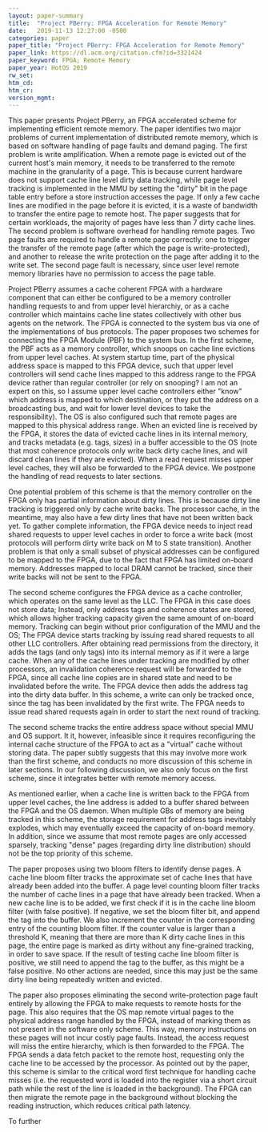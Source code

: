 ```yaml
---
layout: paper-summary
title:  "Project PBerry: FPGA Acceleration for Remote Memory"
date:   2019-11-13 12:27:00 -0500
categories: paper
paper_title: "Project PBerry: FPGA Acceleration for Remote Memory"
paper_link: https://dl.acm.org/citation.cfm?id=3321424
paper_keyword: FPGA; Remote Memory
paper_year: HotOS 2019
rw_set:
htm_cd:
htm_cr:
version_mgmt:
---
```


This paper presents Project PBerry, an FPGA accelerated scheme for implementing efficient remote memory. The paper identifies
two major problems of current implementation of distributed remote memory, which is based on software handling of page faults
and demand paging. The first problem is write amplification. When a remote page is evicted out of the current host's main
memory, it needs to be transferred to the remote machine in the granularity of a page. This is because current hardware 
does not support cache line level dirty data tracking, while page level tracking is implemented in the MMU by setting 
the "dirty" bit in the page table entry before a store instruction accesses the page. If only a few cache lines are modified
in the page before it is evicted, it is a waste of bandwidth to transfer the entire page to remote host. The paper 
suggests that for certain workloads, the majority of pages have less than 7 dirty cache lines. The second problem is 
software overhead for handling remote pages. Two page faults are required to handle a remote page correctly: one to 
trigger the transfer of the remote page (after which the page is write-protected), and another to release the write 
protection on the page after adding it to the write set. The second page fault is necessary, since user level remote memory 
libraries have no permission to access the page table. 

Project PBerry assumes a cache coherent FPGA with a hardware component that can either be configured to be a memory
controller handling requests to and from upper level hierarchiy, or as a cache controller which maintains cache line
states collectively with other bus agents on the network. The FPGA is connected to the system bus via one of the 
implementations of bus protocols. The paper proposes two schemes for connecting the FPGA Module (PBF) to the 
system bus. In the first scheme, the PBF acts as a memory controller, which snoops on cache line evictions from
upper level caches. At system startup time, part of the physical address space is mapped to this FPGA device, such that
upper level controllers will send cache lines mapped to this address range to the FPGA device rather than regular controller
(or rely on snooping? I am not an expert on this, so I assume upper level cache controllers either "know" which address
is mapped to which destination, or they put the address on a broadcasting bus, and wait for lower level devices
to take the responsibility). 
The OS is also configured such that remote pages are mapped to this physical address range. When an evicted line is received 
by the FPGA, it stores the data of evicted cache lines in its internal memory, and tracks metadata (e.g. tags, sizes) in 
a buffer accessible to the OS (note that most coherence protocols only write back dirty cache lines, and will discard
clean lines if they are evicted). When a read request misses upper level caches, they will also be forwarded to the FPGA
device. We postpone the handling of read requests to later sections.

One potential problem of this scheme is that the memory controller on the FPGA only has partial information about dirty
lines. This is because dirty line tracking is triggered only by cache write backs. The processor cache, in the meantime,
may also have a few dirty lines that have not been written back yet. To gather complete information, the FPGA device
needs to inject read shared requests to upper level caches in order to force a write back (most protocols will perform
dirty write back on M to S state transition). Another problem is that only a small subset of physical addresses can be 
configured to be mapped to the FPGA, due to the fact that FPGA has limited on-board memory. Addresses mapped to local 
DRAM cannot be tracked, since their write backs will not be sent to the FPGA.

The second scheme configures the FPGA device as a cache controller, which operates on the same level as the LLC. The 
FPGA in this case does not store data; Instead, only address tags and coherence states are stored, which allows higher 
tracking capacity given the same amount of on-board memory. Tracking can begin without prior configuration of the 
MMU and the OS; The FPGA device starts tracking by issuing read shared requests to all other LLC controllers. After 
obtaining read permissions from the directory, it adds the tags (and only tags) into its internal memory as if it were 
a large cache. When any of the cache lines under tracking are modified by other processors, an invalidation coherence request 
will be forwarded to the FPGA, since all cache line copies are in shared state and need to be invalidated before the 
write. The FPGA device then adds the address tag into the dirty data buffer. In this scheme, a write can only be 
tracked once, since the tag has been invalidated by the first write. The FPGA needs to issue read shared requests again 
in order to start the next round of tracking.

The second scheme tracks the entire address space without special MMU and OS support. It it, however, infeasible since
it requires reconfiguring the internal cache structure of the FPGA to act as a "virtual" cache without storing data. 
The paper subtly suggests that this may involve more work than the first scheme, and conducts no more discussion of this 
scheme in later sections. In our following discussion, we also only focus on the first scheme, since it integrates better
with remote memory access.

As mentioned earlier, when a cache line is written back to the FPGA from upper level caches, the line address is added to
a buffer shared between the FPGA and the OS daemon. When multiple GBs of memory are being tracked in this scheme, the 
storage requirement for address tags inevitably explodes, which may eventually exceed the capacity of on-board memory.
In addition, since we assume that most remote pages are only accessed sparsely, tracking "dense" pages (regarding dirty 
line distribution) should not be the top priority of this scheme.

The paper proposes using two bloom filters to identify dense pages. A cache line bloom filter tracks the approximate set
of cache lines that have already been added into the buffer. A page level counting bloom filter tracks the number of 
cache lines in a page that have already been tracked. When a new cache line is to be added, we first check if it is 
in the cache line bloom filter (with false positive). If negative, we set the bloom filter bit, and append the tag into 
the buffer. We also increment the counter in the corresponding entry of the counting bloom filter. If the counter value 
is larger than a threshold K, meaning that there are more than K dirty cache lines in this page, the entire page is 
marked as dirty without any fine-grained tracking, in order to save space. If the result of testing cache line 
bloom filter is positive, we still need to append the tag to the buffer, as this might be a false positive. No other 
actions are needed, since this may just be the same dirty line being repeatedly written and evicted. 

The paper also proposes eliminating the second write-protection page fault entirely by allowing the FPGA to make 
requests to remote hosts for the page. This also requires that the OS map remote virtual pages to the physical address
range handled by the FPGA, instead of marking them as not present in the software only scheme. This way, memory
instructions on these pages will not incur costly page faults. Instead, the access request will miss the entire hierarchy, 
which is then forwarded to the FPGA. The FPGA sends a data fetch packet to the remote host, requesting only the 
cache line to be accessed by the processor. As pointed out by the paper, this scheme is similar to the critical word 
first technique for handling cache misses (i.e. the requested word is loaded into the register via a short circuit path
while the rest of the line is loaded in the background). The FPGA can then migrate the remote page in the background
without blocking the reading instruction, which reduces critical path latency.

To further 